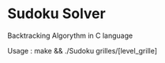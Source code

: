 # Sudoku Solver

Backtracking Algorythm in C language

Usage : make && ./Sudoku grilles/[level_grille]

